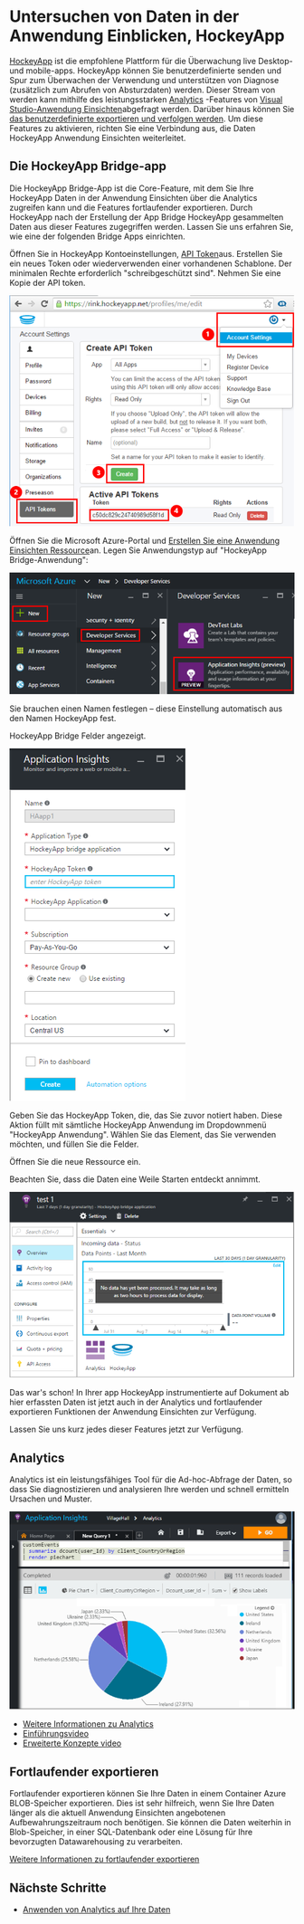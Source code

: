 <properties 
    pageTitle="Untersuchen von Daten in der Anwendung Einblicken, HockeyApp | Microsoft Azure" 
    description="Verwendung und Leistung der Azure app mit Anwendung Einsichten zu analysieren." 
    services="application-insights" 
    documentationCenter="windows"
    authors="alancameronwills" 
    manager="douge"/>

<tags 
    ms.service="application-insights" 
    ms.workload="tbd" 
    ms.tgt_pltfrm="ibiza" 
    ms.devlang="na" 
    ms.topic="article" 
    ms.date="08/25/2016" 
    ms.author="awills"/>

#  <a name="exploring-hockeyapp-data-in-application-insights"></a>Untersuchen von Daten in der Anwendung Einblicken, HockeyApp

[HockeyApp](https://azure.microsoft.com/services/hockeyapp/) ist die empfohlene Plattform für die Überwachung live Desktop- und mobile-apps. HockeyApp können Sie benutzerdefinierte senden und Spur zum Überwachen der Verwendung und unterstützen von Diagnose (zusätzlich zum Abrufen von Absturzdaten) werden. Dieser Stream von werden kann mithilfe des leistungsstarken [Analytics](app-insights-analytics.md) -Features von [Visual Studio-Anwendung Einsichten](app-insights-overview.md)abgefragt werden. Darüber hinaus können Sie [das benutzerdefinierte exportieren und verfolgen werden](app-insights-export-telemetry.md). Um diese Features zu aktivieren, richten Sie eine Verbindung aus, die Daten HockeyApp Anwendung Einsichten weiterleitet.


## <a name="the-hockeyapp-bridge-app"></a>Die HockeyApp Bridge-app

Die HockeyApp Bridge-App ist die Core-Feature, mit dem Sie Ihre HockeyApp Daten in der Anwendung Einsichten über die Analytics zugreifen kann und die Features fortlaufender exportieren. Durch HockeyApp nach der Erstellung der App Bridge HockeyApp gesammelten Daten aus dieser Features zugegriffen werden. Lassen Sie uns erfahren Sie, wie eine der folgenden Bridge Apps einrichten.

Öffnen Sie in HockeyApp Kontoeinstellungen, [API Token](https://rink.hockeyapp.net/manage/auth_tokens)aus. Erstellen Sie ein neues Token oder wiederverwenden einer vorhandenen Schablone. Der minimalen Rechte erforderlich "schreibgeschützt sind". Nehmen Sie eine Kopie der API token.

![Abrufen einer HockeyApp-API token](./media/app-insights-hockeyapp-bridge-app/01.png)

Öffnen Sie die Microsoft Azure-Portal und [Erstellen Sie eine Anwendung Einsichten Ressource](app-insights-create-new-resource.md)an. Legen Sie Anwendungstyp auf "HockeyApp Bridge-Anwendung":

![Neue Anwendung Einsichten Ressource](./media/app-insights-hockeyapp-bridge-app/02.png)

Sie brauchen einen Namen festlegen – diese Einstellung automatisch aus den Namen HockeyApp fest.

HockeyApp Bridge Felder angezeigt. 

![Geben Sie Bridge (Felder)](./media/app-insights-hockeyapp-bridge-app/03.png)

Geben Sie das HockeyApp Token, die, das Sie zuvor notiert haben. Diese Aktion füllt mit sämtliche HockeyApp Anwendung im Dropdownmenü "HockeyApp Anwendung". Wählen Sie das Element, das Sie verwenden möchten, und füllen Sie die Felder. 

Öffnen Sie die neue Ressource ein. 

Beachten Sie, dass die Daten eine Weile Starten entdeckt annimmt.

![Anwendung Einsichten Ressource warten auf Daten](./media/app-insights-hockeyapp-bridge-app/04.png)

Das war's schon! In Ihrer app HockeyApp instrumentierte auf Dokument ab hier erfassten Daten ist jetzt auch in der Analytics und fortlaufender exportieren Funktionen der Anwendung Einsichten zur Verfügung.

Lassen Sie uns kurz jedes dieser Features jetzt zur Verfügung.

## <a name="analytics"></a>Analytics

Analytics ist ein leistungsfähiges Tool für die Ad-hoc-Abfrage der Daten, so dass Sie diagnostizieren und analysieren Ihre werden und schnell ermitteln Ursachen und Muster.


![Analytics](./media/app-insights-hockeyapp-bridge-app/05.png)


* [Weitere Informationen zu Analytics](app-insights-analytics-tour.md)
* [Einführungsvideo](https://channel9.msdn.com/events/Build/2016/T666)
* [Erweiterte Konzepte video](https://channel9.msdn.com/Events/Build/2016/P591)


## <a name="continuous-export"></a>Fortlaufender exportieren

Fortlaufender exportieren können Sie Ihre Daten in einem Container Azure BLOB-Speicher exportieren. Dies ist sehr hilfreich, wenn Sie Ihre Daten länger als die aktuell Anwendung Einsichten angebotenen Aufbewahrungszeitraum noch benötigen. Sie können die Daten weiterhin in Blob-Speicher, in einer SQL-Datenbank oder eine Lösung für Ihre bevorzugten Datawarehousing zu verarbeiten.

[Weitere Informationen zu fortlaufender exportieren](app-insights-export-telemetry.md)


## <a name="next-steps"></a>Nächste Schritte

* [Anwenden von Analytics auf Ihre Daten](app-insights-analytics-tour.md)


